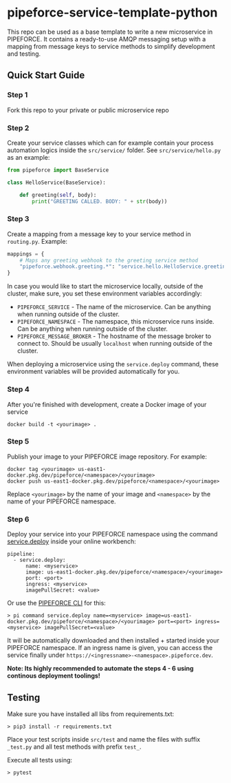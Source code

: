 # pipeforce-service-template-python

This repo can be used as a base template to write a new microservice in PIPEFORCE. It contains a ready-to-use AMQP
messaging setup with a mapping from message keys to service methods to simplify development and testing.

## Quick Start Guide

### Step 1

Fork this repo to your private or public microservice repo

### Step 2

Create your service classes which can for example contain your process automation logics inside the `src/service/`
folder. See `src/service/hello.py` as an example:

```python
from pipeforce import BaseService

class HelloService(BaseService):

    def greeting(self, body):
        print("GREETING CALLED. BODY: " + str(body))

```

### Step 3

Create a mapping from a message key to your service method in `routing.py`. Example:

```python
mappings = {
    # Maps any greeting webhook to the greeting service method
    "pipeforce.webhook.greeting.*": "service.hello.HelloService.greeting",
}
```

In case you would like to start the microservice locally, outside of the cluster, make sure, you set these environment
variables accordingly:

- `PIPEFORCE_SERVICE` - The name of the microservice. Can be anything when running outside of the cluster.
- `PIPEFORCE_NAMESPACE` - The namespace, this microservice runs inside. Can be anything when running outside of the cluster.
- `PIPEFORCE_MESSAGE_BROKER` - The hostname of the message broker to connect to. Should be usually `localhost` when running outside of the cluster.

When deploying a microservice using the `service.deploy` command, these environment variables will be provided
automatically for you.

### Step 4

After you're finished with development, create a Docker image of your service

```docker build -t <yourimage> .```

### Step 5

Publish your image to your PIPEFORCE image repository. For example:

```
docker tag <yourimage> us-east1-docker.pkg.dev/pipeforce/<namespace>/<yourimage>
docker push us-east1-docker.pkg.dev/pipeforce/<namespace>/<yourimage>
```

Replace `<yourimage>` by the name of your image and `<namespace>` by the name of your PIPEFORCE namespace.

### Step 6

Deploy your service into your PIPEFORCE namespace using the
command [service.deploy](https://pipeforce.github.io/docs/api/commands#servicedeploy) inside your online workbench:

``` 
pipeline:  
  - service.deploy:  
      name: <myservice>
      image: us-east1-docker.pkg.dev/pipeforce/<namespace>/<yourimage>
      port: <port>  
      ingress: <myservice>  
      imagePullSecret: <value> 
```

Or use the [PIPEFORCE CLI](https://github.com/logabit/pipeforce-cli) for this:

```
> pi command service.deploy name=<myservice> image=us-east1-docker.pkg.dev/pipeforce/<namespace>/<yourimage> port=<port> ingress=<myservice> imagePullSecret=<value> 
```

It will be automatically downloaded and then installed + started inside your PIPEFORCE namespace. If an ingress name is
given, you can access the service finally under ``https://<ingressname>-<namespace>.pipeforce.dev``.

**Note: Its highly recommended to automate the steps 4 - 6 using continous deployment toolings!**

## Testing

Make sure you have installed all libs from requirements.txt:

```
> pip3 install -r requirements.txt
```

Place your test scripts inside `src/test` and name the files with suffix `_test.py` and all test methods with
prefix `test_`.

Execute all tests using:

```
> pytest
```
